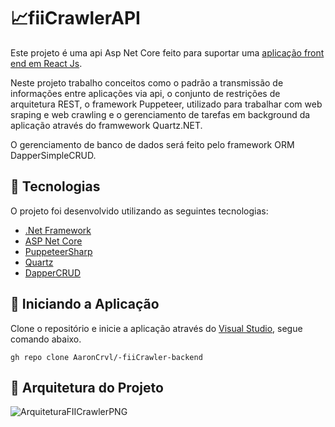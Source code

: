 # 📈fiiCrawlerAPI 

Este projeto é uma api Asp Net Core feito para suportar uma [aplicação front end em React Js](https://github.com/AaronCrvl/fii-crawler-web). 

Neste projeto trabalho conceitos como o padrão a transmissão de informações entre aplicações via api, o conjunto de restrições de arquitetura REST, o framework Puppeteer, utilizado para trabalhar com web sraping e web crawling e o gerenciamento de tarefas em background da aplicação através do framwework Quartz.NET.

O gerenciamento de banco de dados será feito pelo framework ORM DapperSimpleCRUD.

## 🧪 Tecnologias
O projeto foi desenvolvido utilizando as seguintes tecnologias:

- [.Net Framework](https://dotnet.microsoft.com/pt-br/learn/dotnet/what-is-dotnet-framework)
- [ASP Net Core](https://dotnet.microsoft.com/pt-br/learn/aspnet/what-is-aspnet-core)
- [PuppeteerSharp](https://www.puppeteersharp.com/)
- [Quartz](https://www.quartz-scheduler.net/)
- [DapperCRUD](https://github.com/ericdc1/Dapper.SimpleCRUD/)


## 🚀 Iniciando a Aplicação
Clone o repositório e inicie a aplicação através do [Visual Studio](https://visualstudio.microsoft.com/pt-br/vs/older-downloads/), segue comando abaixo.

```
gh repo clone AaronCrvl/-fiiCrawler-backend
``` 


## 🚧 Arquitetura do Projeto
![ArquiteturaFIICrawlerPNG](https://github.com/AaronCrvl/FIICrawler-backend/assets/72924198/3e2dabcd-f483-440e-8881-39c0d16984db)

